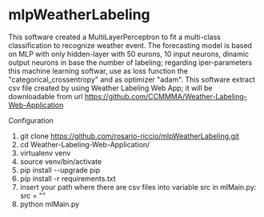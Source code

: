 # mlpWeatherLabeling

This software created a MultiLayerPerceptron to fit a multi-class classification to recognize weather event. The forecasting model is based on MLP with only hidden-layer with 50 eurons, 10 input neurons, dinamic output neurons in base the number of labeling; regarding iper-parameters this machine learning softwar, use as loss function the "categorical_crossentropy" and as optimizer "adam".
This software extract csv file created by using Weather Labeling Web App; it will be downloadable from url https://github.com/CCMMMA/Weather-Labeling-Web-Application

Configuration

1. git clone https://github.com/rosario-riccio/mlpWeatherLabeling.git
2. cd Weather-Labeling-Web-Application/
3. virtualenv venv
4. source venv/bin/activate
5. pip install --upgrade pip
6. pip install -r requirements.txt
7. insert your path where there are csv files into variable src in mlMain.py: src = ""
8. python mlMain.py
